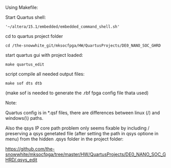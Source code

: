 Using Makefile:

Start Quartus shell:
    
    '~/altera/15.1/embedded/embedded_command_shell.sh'

cd to quartus project folder

    cd /the-snowwhite_git/mksocfpga/HW/QuartusProjects/DE0_NANO_SOC_GHRD

start quartus gui with project loaded:

    
    make quartus_edit

    
script compile all needed output files:

    make sof dts dtb
    

(make sof is needed to generate the .rbf fpga config file thata used)    
    
Note:

Quartus config is in *.qsf files, there are differences between linux (/) and windows(\\) paths.

Also the qsys IP core path problem only seems fixable by including / preserving a qsys genetated file (after setting the path in qsys optione in menu)
from the hidden .qsys folder in the project folder:

https://github.com/the-snowwhite/mksocfpga/tree/master/HW/QuartusProjects/DE0_NANO_SOC_GHRD/.qsys_edit
